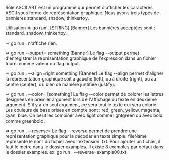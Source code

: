 Rôle
ASCII ART est un programme qui permet d'afficher les caractères ASCII sous forme de représentation graphique. Nous avons trois types de bannières standard, shadow, thinkertoy.

Utilisation
=> go run . [STRING] [Banner]
Les bannières acceptées sont : standard, shadow, thinkertoy.

=> go run . n'affiche rien.

=> go run --output=<fileName> something [Banner]
Le flag --output permet d'enregistrer la représentation graphique de l'expression dans un fichier fourni comme valeur du flag output.

=> go run . --align=right something [Banner]
Le flag --align permet d'aligner la représentation graphique soit à gauche (left), ou à droite (right), ou au centre (center), ou bien de manière justifiée (justify).

=> go run . --color=<color> <letters to be colored> [something]
Le flag --color permet de colorer les lettres désignées en premier argument lors de l'affichage du texte en deuxième argument. S'il y a un seul argument, ce sera tout le texte qui sera colorié. Les couleurs de base prises en compte sont : red, green, yellow, magenta, cyan, blue. On peut les combiner avec light comme lightgreen ou avec bold comme greenbold.

=> go run . --reverse=<fileName>
Le flag --reverse permet de prendre une représentation graphique pour la décoder en texte simple. fileName représente le nom du fichier avec l'extension .txt.
Pour ajouter un fichier, il faut le metre dans le dossier examples.
Il existe 8 examples par défaut dans le dossier examples.
ex: go run . --reverse=example00.txt